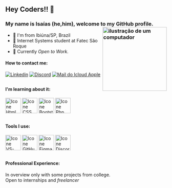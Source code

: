 <link rel="stylesheet" href="https://cdn.jsdelivr.net/gh/devicons/devicon@v2.15.1/devicon.min.css">

## Hey Coders!! 👋
### My name is Isaías (he,him), welcome to my GitHub profile. <img src="https://raw.githubusercontent.com/MicaelliMedeiros/micaellimedeiros/master/image/computer-illustration.png" alt="ilustração de um computador" min-width="200px" max-width="200px" width="200px" align="right">

- 🔰 I'm from Ibiúna/SP, Brazil
- 🧠 Internet Systems student at Fatec São Roque
- 🏦 Currently  <i> Open to Work.</i>
#### How to contact me:
[<img alt="Linkedin" src="https://img.shields.io/badge/-linkedin-%230077B5?style=for-the-badge&logo=linkedin&logoColor=white"/>](https://www.linkedin.com/in/isaias-batista)
[<img alt="Discord" src="https://img.shields.io/badge/Discord-7289DA?style=for-the-badge&logo=discord&logoColor=white"/>](https://discord.com/channels/@me/isaiaax)
[<img alt="Mail do Icloud Apple" src="https://img.shields.io/badge/mail-FFFFFF?style=for-the-badge&logo=apple&logoColor=black"/>](mailto:isaiasc963@icloud.com)


##

#### I'm learning about it:
[<img height="48px" width="48px" alt="Icone Html" src="https://skillicons.dev/icons?i=html"/>](https://developer.mozilla.org/pt-BR/docs/Web/HTML)
[<img height="48px" width="48px" alt="Icone CSS" src="https://skillicons.dev/icons?i=css"/>](https://developer.mozilla.org/pt-BR/docs/Web/CSS)
[<img height="48px" width="48px" alt="Icone Bootstrap" src="https://skillicons.dev/icons?i=bootstrap"/>](https://getbootstrap.com.br/)
[<img height="48px" width="48px" alt="Icone Php" src="https://skillicons.dev/icons?i=php"/>](https://www.php.net/manual/pt_BR/)

##

#### Tools I use:
[<img height="48px" width="48px" alt="Icone VS-Code" src="https://skillicons.dev/icons?i=vscode"/>](https://code.visualstudio.com)
[<img height="48px" width="48px" alt="Icone GitHub" src="https://skillicons.dev/icons?i=github"/>](https://github.com/)
[<img height="48px" width="48px" alt="Icone Figma" src="https://skillicons.dev/icons?i=figma"/>](https://www.figma.com)
[<img height="48px" width="48px" alt="Icone Discord" src="https://skillicons.dev/icons?i=discord"/>](https://www.discord.com)


##

#### Professional Experience:
In overview only with some projects from college. 
<br>
Open to internships and <i>freelancer</i>
